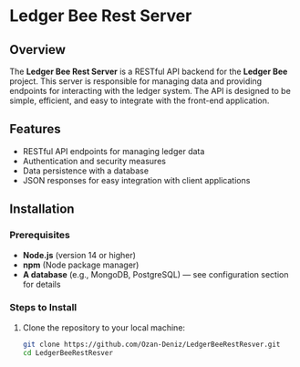 # Ledger Bee Rest Server

## Overview

The **Ledger Bee Rest Server** is a RESTful API backend for the **Ledger Bee** project. This server is responsible for managing data and providing endpoints for interacting with the ledger system. The API is designed to be simple, efficient, and easy to integrate with the front-end application.

## Features

- RESTful API endpoints for managing ledger data
- Authentication and security measures
- Data persistence with a database
- JSON responses for easy integration with client applications

## Installation

### Prerequisites

- **Node.js** (version 14 or higher)
- **npm** (Node package manager)
- **A database** (e.g., MongoDB, PostgreSQL) — see configuration section for details

### Steps to Install

1. Clone the repository to your local machine:
   ```bash
   git clone https://github.com/Ozan-Deniz/LedgerBeeRestResver.git
   cd LedgerBeeRestResver
